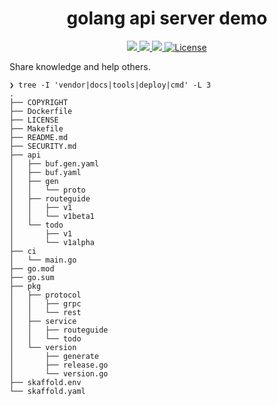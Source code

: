 <div align="center">
  <h1>golang api server demo</h1>
</div>
<p align="center">

<a href="https://github.com/qclaogui/golang-api-server/actions/workflows/ci.yml">
  <img src="https://github.com/qclaogui/golang-api-server/actions/workflows/ci.yml/badge.svg">
</a>

<a href="https://goreportcard.com/report/github.com/qclaogui/golang-api-server">
  <img src="https://goreportcard.com/badge/github.com/qclaogui/golang-api-server?v=1" />
</a>

<a href="https://hub.docker.com/r/qclaogui/golang-api-server">
  <img src="https://img.shields.io/docker/pulls/qclaogui/golang-api-server.svg">
</a>

<a href="https://github.com/qclaogui/golang-api-server/blob/master/LICENSE">
  <img src="https://img.shields.io/github/license/qclaogui/golang-api-server.svg" alt="License">
</a>

</p>

Share knowledge and help others.

```shell
❯ tree -I 'vendor|docs|tools|deploy|cmd' -L 3
.
├── COPYRIGHT
├── Dockerfile
├── LICENSE
├── Makefile
├── README.md
├── SECURITY.md
├── api
│   ├── buf.gen.yaml
│   ├── buf.yaml
│   ├── gen
│   │   └── proto
│   ├── routeguide
│   │   ├── v1
│   │   └── v1beta1
│   └── todo
│       ├── v1
│       └── v1alpha
├── ci
│   └── main.go
├── go.mod
├── go.sum
├── pkg
│   ├── protocol
│   │   ├── grpc
│   │   └── rest
│   ├── service
│   │   ├── routeguide
│   │   └── todo
│   └── version
│       ├── generate
│       ├── release.go
│       └── version.go
├── skaffold.env
└── skaffold.yaml
```
